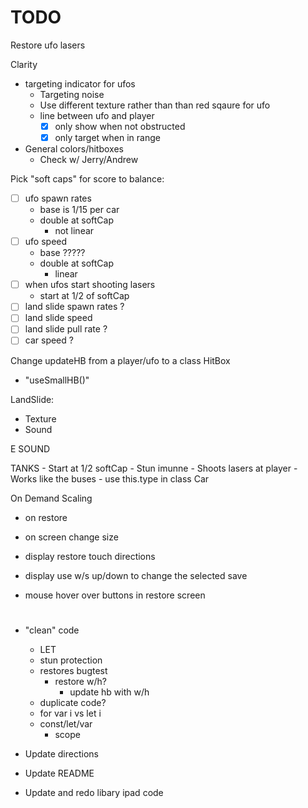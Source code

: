 # TODO

Restore ufo lasers


Clarity
- targeting indicator for ufos
    - Targeting noise
    - Use different texture rather than than red sqaure for ufo
    - line between ufo and player
        - [X] only show when not obstructed
        - [X] only target when in range
- General colors/hitboxes
    - Check w/ Jerry/Andrew

Pick "soft caps" for score to balance:
- [ ] ufo spawn rates
    - base is 1/15 per car
    - double at softCap
        - not linear
- [ ] ufo speed
    - base ?????
    - double at softCap
        - linear
- [ ] when ufos start shooting lasers
    - start at 1/2 of softCap
- [ ] land slide spawn rates ?
- [ ] land slide speed
- [ ] land slide pull rate ?
- [ ] car speed ?

Change updateHB from a player/ufo to a class HitBox
- "useSmallHB()"

LandSlide:
- Texture
- Sound

E SOUND

TANKS
    - Start at 1/2 softCap
    - Stun imunne
    - Shoots lasers at player
    - Works like the buses
        - use this.type in class Car

On Demand Scaling
- on restore
- on screen change size

- display restore touch directions
- display use w/s up/down to change the selected save

- mouse hover over buttons in restore screen

# 

- "clean" code
    - LET
    - stun protection
    - restores bugtest
        - restore w/h?
            - update hb with w/h
    - duplicate code?
    - for var i vs let i
    - const/let/var
        - scope

- Update directions
- Update README

- Update and redo libary ipad code